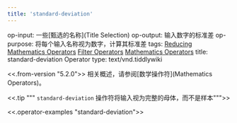 ```yaml
---
title: 'standard-deviation'
---
```


op-input: 一些[甄选的名称](Title Selection)
op-output: 输入数字的标准差
op-purpose: 将每个输入名称视为数字，计算其标准差
tags: [Reducing Mathematics Operators](#Reducing%20Mathematics%20Operators) [Filter Operators](#Filter%20Operators) [Mathematics Operators](#Mathematics%20Operators)
title: standard-deviation Operator
type: text/vnd.tiddlywiki

<<.from-version "5.2.0">> 相关概述，请参阅[数学操作符](Mathematics Operators)。

<<.tip """ `standard-deviation` 操作符将输入视为完整的母体，而不是样本""">>

<<.operator-examples "standard-deviation">>
